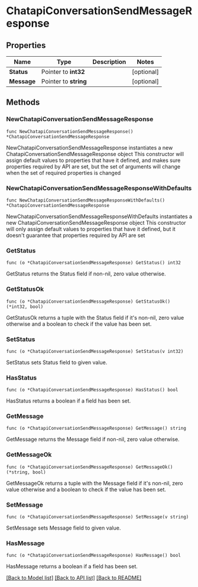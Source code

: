 # ChatapiConversationSendMessageResponse

## Properties

Name | Type | Description | Notes
------------ | ------------- | ------------- | -------------
**Status** | Pointer to **int32** |  | [optional] 
**Message** | Pointer to **string** |  | [optional] 

## Methods

### NewChatapiConversationSendMessageResponse

`func NewChatapiConversationSendMessageResponse() *ChatapiConversationSendMessageResponse`

NewChatapiConversationSendMessageResponse instantiates a new ChatapiConversationSendMessageResponse object
This constructor will assign default values to properties that have it defined,
and makes sure properties required by API are set, but the set of arguments
will change when the set of required properties is changed

### NewChatapiConversationSendMessageResponseWithDefaults

`func NewChatapiConversationSendMessageResponseWithDefaults() *ChatapiConversationSendMessageResponse`

NewChatapiConversationSendMessageResponseWithDefaults instantiates a new ChatapiConversationSendMessageResponse object
This constructor will only assign default values to properties that have it defined,
but it doesn't guarantee that properties required by API are set

### GetStatus

`func (o *ChatapiConversationSendMessageResponse) GetStatus() int32`

GetStatus returns the Status field if non-nil, zero value otherwise.

### GetStatusOk

`func (o *ChatapiConversationSendMessageResponse) GetStatusOk() (*int32, bool)`

GetStatusOk returns a tuple with the Status field if it's non-nil, zero value otherwise
and a boolean to check if the value has been set.

### SetStatus

`func (o *ChatapiConversationSendMessageResponse) SetStatus(v int32)`

SetStatus sets Status field to given value.

### HasStatus

`func (o *ChatapiConversationSendMessageResponse) HasStatus() bool`

HasStatus returns a boolean if a field has been set.

### GetMessage

`func (o *ChatapiConversationSendMessageResponse) GetMessage() string`

GetMessage returns the Message field if non-nil, zero value otherwise.

### GetMessageOk

`func (o *ChatapiConversationSendMessageResponse) GetMessageOk() (*string, bool)`

GetMessageOk returns a tuple with the Message field if it's non-nil, zero value otherwise
and a boolean to check if the value has been set.

### SetMessage

`func (o *ChatapiConversationSendMessageResponse) SetMessage(v string)`

SetMessage sets Message field to given value.

### HasMessage

`func (o *ChatapiConversationSendMessageResponse) HasMessage() bool`

HasMessage returns a boolean if a field has been set.


[[Back to Model list]](../README.md#documentation-for-models) [[Back to API list]](../README.md#documentation-for-api-endpoints) [[Back to README]](../README.md)


